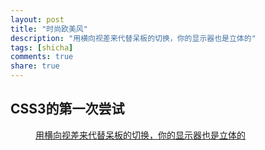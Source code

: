 ```yaml
---
layout: post
title: "时尚欧美风"
description: "用横向视差来代替呆板的切换，你的显示器也是立体的"
tags: [shicha]
comments: true
share: true
---
```


## CSS3的第一次尝试
<figure>
    <a href="http://lady.paipai.com/promote/2012/index_55.shtml"><img src="{{ site.url }}/img/pdnv.jpg" alt=""></a>
    <figcaption><a href="http://lady.paipai.com/promote/2012/index_55.shtml" title="用横向视差来代替呆板的切换，你的显示器也是立体的">用横向视差来代替呆板的切换，你的显示器也是立体的</a></figcaption>
</figure>
